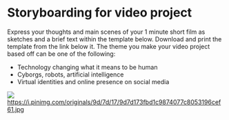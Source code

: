 # Storyboarding for video project

Express your thoughts and main scenes of your 1 minute short film as sketches and a brief text within the template below.
Download and print the template from the link below it. The theme you make your video project based off can be one of the following:
* Technology changing what it means to be human
* Cyborgs, robots, artificial intelligence
* Virtual identities and online presence on social media

![](https://i.pinimg.com/originals/9d/7d/17/9d7d173fbd1c9874077c8053196cef61.jpg)
https://i.pinimg.com/originals/9d/7d/17/9d7d173fbd1c9874077c8053196cef61.jpg
